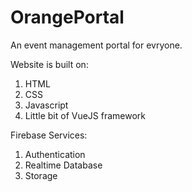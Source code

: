 # OrangePortal
An event management portal for evryone.

Website is built on:
1. HTML
2. CSS
3. Javascript 
4. Little bit of VueJS framework

Firebase Services:
1. Authentication
2. Realtime Database
3. Storage


